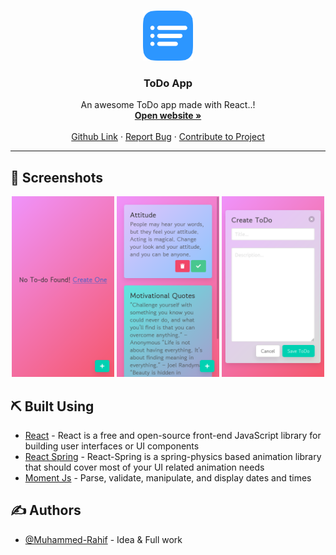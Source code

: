 <!-- PROJECT LOGO -->
<br />
<p align="center">
  <a href="https://muhammed-rahif.github.io/ToDo-App/" target="_blank">
    <img src="public/logo.png" alt="Logo" width="80" height="80">
  </a>

  <h3 align="center">ToDo App</h3>

  <p align="center">
    An awesome ToDo app made with React..!
    <br />
    <a href="https://muhammed-rahif.github.io/ToDo-App/"><strong>Open website »</strong></a>
    <br />
    <br />
    <a href="https://github.com/Muhammed-Rahif/ToDo-App/">Github Link</a>
    ·
    <a href="https://github.com/Muhammed-Rahif/ToDo-App/issues/">Report Bug</a>
    ·
    <a href="https://github.com/Muhammed-Rahif/ToDo-App/pulls/">Contribute to Project</a>
  </p>
</p>

<hr>

## 📱️ Screenshots <a name = "screenshots"></a>

<div align="center">
  <img width="32.5%" src="screenshots/shot-1.png" alt="Shot 1" />
  <img width="32.5%" src="screenshots/shot-2.png" alt="Shot 2" />
  <img width="32.5%" src="screenshots/shot-3.png" alt="Shot 3" />
</div>

## ⛏️ Built Using <a name = "built_using"></a>

- [React](https://reactjs.org/) - React is a free and open-source front-end JavaScript library for building user interfaces or UI components
- [React Spring](https://react-spring.io/) - React-Spring is a spring-physics based animation library that should cover most of your UI related animation needs
- [Moment Js](https://momentjs.com/) - Parse, validate, manipulate, and display dates and times

## ✍️ Authors <a name = "authors"></a>

- [@Muhammed-Rahif](https://github.com/Muhammed-Rahif) - Idea & Full work
